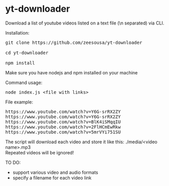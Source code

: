 # yt-downloader
Download a list of youtube videos listed on a text file (\n separated) via CLI.

Installation:
<pre>
git clone https://github.com/zeesousa/yt-downloader 

cd yt-downloader

npm install
</pre>

Make sure you have nodejs and npm installed on your machine

Command usage:
<pre>
node index.js &lt;file with links&gt;
</pre>

File example:
<pre>
https://www.youtube.com/watch?v=Y6G-srRX2ZY
https://www.youtube.com/watch?v=Y6G-srRX2ZY
https://www.youtube.com/watch?v=BlK4iSMqqIU
https://www.youtube.com/watch?v=2FlHCmEwRkw
https://www.youtube.com/watch?v=5mrVYi751SU
</pre>

The script will download each video and store it like this: ./media/&lt;video name&gt;.mp3
<br/>
Repeated videos will be ignored!

TO DO:
<ul>
<li>support various video and audio formats</li>
<li>specify a filename for each video link</li>
</ul>
